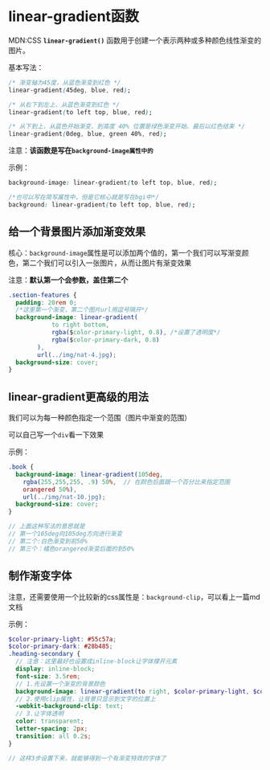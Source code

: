 # linear-gradient函数

MDN:CSS **`linear-gradient()`** 函数用于创建一个表示两种或多种颜色线性渐变的图片。



基本写法：

```css
/* 渐变轴为45度，从蓝色渐变到红色 */
linear-gradient(45deg, blue, red);

/* 从右下到左上、从蓝色渐变到红色 */
linear-gradient(to left top, blue, red);

/* 从下到上，从蓝色开始渐变、到高度 40% 位置是绿色渐变开始、最后以红色结束 */
linear-gradient(0deg, blue, green 40%, red);
```



注意：**该函数是写在`background-image属性中的`**

示例：

```css
background-image: linear-gradient(to left top, blue, red);

/*也可以写在简写属性中，但是它核心就是写在bgi中*/
background: linear-gradient(to left top, blue, red);
```



## 给一个背景图片添加渐变效果

核心：`background-image`属性是可以添加两个值的，第一个我们可以写渐变颜色，第二个我们可以引入一张图片，从而让图片有渐变效果

注意：**默认第一个会参数，盖住第二个**

```css
.section-features {
  padding: 20rem 0;
  /*这里第一个渐变，第二个图片url用逗号隔开*/
  background-image: linear-gradient(
			to right bottom,
			rgba($color-primary-light, 0.8), /*设置了透明度*/
			rgba($color-primary-dark, 0.8)
		),
		url(../img/nat-4.jpg);
  background-size: cover;
}
```





## linear-gradient更高级的用法

我们可以为每一种颜色指定一个范围（图片中渐变的范围）

可以自己写一个`div`看一下效果

示例：

```scss
.book {
  background-image: linear-gradient(105deg,
    rgba(255,255,255, .9) 50%,	// 在颜色后面跟一个百分比来指定范围
    orangered 50%),
    url(../img/nat-10.jpg);
  background-size: cover;
}

// 上面这种写法的意思就是
// 第一个105deg向105deg方向进行渐变
// 第二个:白色渐变到前50%
// 第三个：橘色orangered渐变后面的到50%


```



## 制作渐变字体

注意，还需要使用一个比较新的css属性是：`background-clip`，可以看上一篇md文档

示例：

```scss
$color-primary-light: #55c57a;
$color-primary-dark: #28b485;
.heading-secondary {
  // 注意：这里最好也设置成inline-block让字体撑开元素
  display: inline-block;
  font-size: 3.5rem;
  // 1.先设置一个渐变的背景颜色
  background-image: linear-gradient(to right, $color-primary-light, $color-primary-dark);
  // 2.使用clip属性，让背景只显示到文字的位置上
  -webkit-background-clip: text;
  // 3.让字体透明
  color: transparent;
  letter-spacing: 2px;
  transition: all 0.2s;
}

// 这样3步设置下来，就能够得到一个有渐变特效的字体了
```

